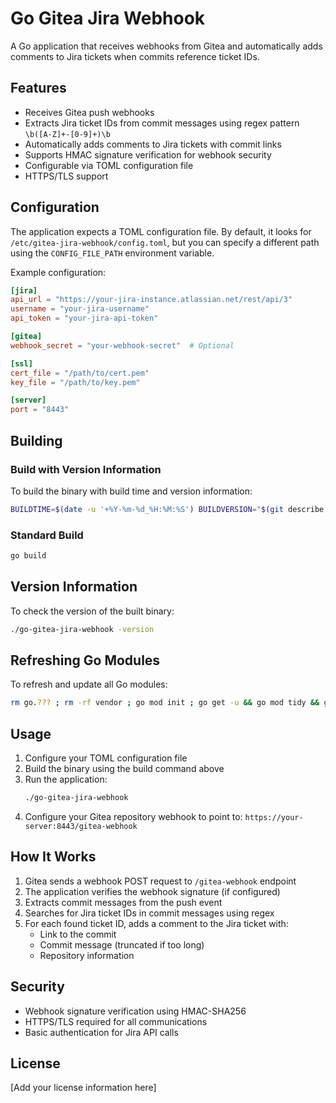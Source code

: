 # Go Gitea Jira Webhook

A Go application that receives webhooks from Gitea and automatically adds comments to Jira tickets when commits reference ticket IDs.

## Features

- Receives Gitea push webhooks
- Extracts Jira ticket IDs from commit messages using regex pattern `\b([A-Z]+-[0-9]+)\b`
- Automatically adds comments to Jira tickets with commit links
- Supports HMAC signature verification for webhook security
- Configurable via TOML configuration file
- HTTPS/TLS support

## Configuration

The application expects a TOML configuration file. By default, it looks for `/etc/gitea-jira-webhook/config.toml`, but you can specify a different path using the `CONFIG_FILE_PATH` environment variable.

Example configuration:
```toml
[jira]
api_url = "https://your-jira-instance.atlassian.net/rest/api/3"
username = "your-jira-username"
api_token = "your-jira-api-token"

[gitea]
webhook_secret = "your-webhook-secret"  # Optional

[ssl]
cert_file = "/path/to/cert.pem"
key_file = "/path/to/key.pem"

[server]
port = "8443"
```

## Building

### Build with Version Information

To build the binary with build time and version information:

```bash
BUILDTIME=$(date -u '+%Y-%m-%d_%H:%M:%S') BUILDVERSION="$(git describe --tags)" && go build -race -ldflags "-X main.buildtime=$BUILDTIME -X main.buildversion=${BUILDVERSION}" && ./go-gitea-jira-webhook -version
```

### Standard Build

```bash
go build
```

## Version Information

To check the version of the built binary:

```bash
./go-gitea-jira-webhook -version
```

## Refreshing Go Modules

To refresh and update all Go modules:

```bash
rm go.??? ; rm -rf vendor ; go mod init ; go get -u && go mod tidy && go mod vendor ; echo GOREFRESH
```

## Usage

1. Configure your TOML configuration file
2. Build the binary using the build command above
3. Run the application:
   ```bash
   ./go-gitea-jira-webhook
   ```
4. Configure your Gitea repository webhook to point to: `https://your-server:8443/gitea-webhook`

## How It Works

1. Gitea sends a webhook POST request to `/gitea-webhook` endpoint
2. The application verifies the webhook signature (if configured)
3. Extracts commit messages from the push event
4. Searches for Jira ticket IDs in commit messages using regex
5. For each found ticket ID, adds a comment to the Jira ticket with:
   - Link to the commit
   - Commit message (truncated if too long)
   - Repository information

## Security

- Webhook signature verification using HMAC-SHA256
- HTTPS/TLS required for all communications
- Basic authentication for Jira API calls

## License

[Add your license information here]

